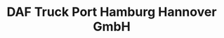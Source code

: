 ---
title: "DAF Truck Port Hamburg Hannover GmbH"
url: /hannover/daf-truck-port-hamburg-hannover-gmbh/
shop: Autowerkstatt
---